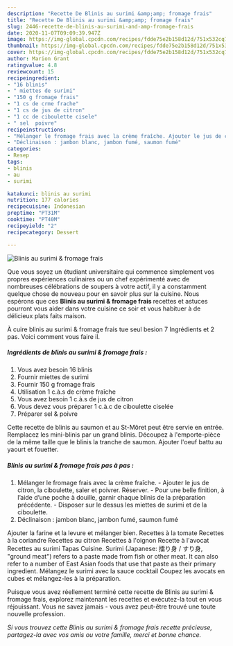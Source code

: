 ```yaml
---
description: "Recette De Blinis au surimi &amp;amp; fromage frais"
title: "Recette De Blinis au surimi &amp;amp; fromage frais"
slug: 2446-recette-de-blinis-au-surimi-and-amp-fromage-frais
date: 2020-11-07T09:09:39.947Z
image: https://img-global.cpcdn.com/recipes/fdde75e2b158d12d/751x532cq70/blinis-au-surimi-fromage-frais-photo-principale-de-la-recette.jpg
thumbnail: https://img-global.cpcdn.com/recipes/fdde75e2b158d12d/751x532cq70/blinis-au-surimi-fromage-frais-photo-principale-de-la-recette.jpg
cover: https://img-global.cpcdn.com/recipes/fdde75e2b158d12d/751x532cq70/blinis-au-surimi-fromage-frais-photo-principale-de-la-recette.jpg
author: Marion Grant
ratingvalue: 4.8
reviewcount: 15
recipeingredient:
- "16 blinis"
- " miettes de surimi"
- "150 g fromage frais"
- "1 cs de crme frache"
- "1 cs de jus de citron"
- "1 cc de ciboulette cisele"
- " sel  poivre"
recipeinstructions:
- "Mélanger le fromage frais avec la crème fraîche. Ajouter le jus de citron, la ciboulette, saler et poivrer. Réserver. Pour une belle finition, à l’aide d’une poche à douille, garnir chaque blinis de la préparation précédente. Disposer sur le dessus les miettes de surimi et de la ciboulette."
- "Déclinaison : jambon blanc, jambon fumé, saumon fumé"
categories:
- Resep
tags:
- blinis
- au
- surimi

katakunci: blinis au surimi 
nutrition: 177 calories
recipecuisine: Indonesian
preptime: "PT31M"
cooktime: "PT40M"
recipeyield: "2"
recipecategory: Dessert

---
```



![Blinis au surimi &amp; fromage frais](https://img-global.cpcdn.com/recipes/fdde75e2b158d12d/751x532cq70/blinis-au-surimi-fromage-frais-photo-principale-de-la-recette.jpg)

Que vous soyez un étudiant universitaire qui commence simplement vos propres expériences culinaires ou un chef expérimenté avec de nombreuses célébrations de soupers à votre actif, il y a constamment quelque chose de nouveau pour en savoir plus sur la cuisine. Nous espérons que ces <strong> Blinis au surimi &amp; fromage frais </strong> recettes et astuces pourront vous aider dans votre cuisine ce soir et vous habituer à de délicieux plats faits maison.

<!--inarticleads1-->

À cuire blinis au surimi &amp; fromage frais tue seul besion 7 Ingrédients et 2 pas. Voici comment vous faire il.

##### Ingrédients de blinis au surimi &amp; fromage frais :

1. Vous avez besoin 16 blinis
1. Fournir  miettes de surimi
1. Fournir 150 g fromage frais
1. Utilisation 1 c.à.s de crème fraîche
1. Vous avez besoin 1 c.à.s de jus de citron
1. Vous devez vous préparer 1 c.à.c de ciboulette ciselée
1. Préparer  sel &amp; poivre


Cette recette de blinis au saumon et au St-Môret peut être servie en entrée. Remplacez les mini-blinis par un grand blinis. Découpez à l&#39;emporte-pièce de la même taille que le blinis la tranche de saumon. Ajouter l&#39;oeuf battu au yaourt et fouetter. 

<!--inarticleads2-->

##### Blinis au surimi &amp; fromage frais pas à pas :

1. Mélanger le fromage frais avec la crème fraîche. - Ajouter le jus de citron, la ciboulette, saler et poivrer. Réserver. - Pour une belle finition, à l’aide d’une poche à douille, garnir chaque blinis de la préparation précédente. - Disposer sur le dessus les miettes de surimi et de la ciboulette.
1. Déclinaison : jambon blanc, jambon fumé, saumon fumé


Ajouter la farine et la levure et mélanger bien. Recettes à la tomate Recettes à la coriandre Recettes au citron Recettes à l&#39;oignon Recette à l&#39;avocat Recettes au surimi Tapas Cuisine. Surimi (Japanese: 擂り身 / すり身, &#34;ground meat&#34;) refers to a paste made from fish or other meat. It can also refer to a number of East Asian foods that use that paste as their primary ingredient. Mélangez le surimi avec la sauce cocktail Coupez les avocats en cubes et mélangez-les à la préparation. 

<!--inarticleads1-->

<p>
Puisque vous avez réellement terminé cette recette de Blinis au surimi &amp; fromage frais, explorez maintenant les recettes et exécutez-la tout en vous réjouissant. Vous ne savez jamais - vous avez peut-être trouvé une toute nouvelle profession.
</p>

<p>
<i>Si vous trouvez cette Blinis au surimi &amp; fromage frais recette précieuse, partagez-la avec vos amis ou votre famille, merci et bonne chance.</i>
</p>
